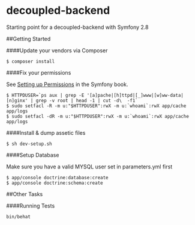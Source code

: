 decoupled-backend
================

Starting point for a decoupled-backend with Symfony 2.8

##Getting Started

####Update your vendors via Composer

```
$ composer install
```

####Fix your permissions

 See [Setting up Permissions](http://symfony.com/doc/2.3/book/installation.html#checking-symfony-application-configuration-and-setup) in the Symfony book.
 
```
$ HTTPDUSER=`ps aux | grep -E '[a]pache|[h]ttpd|[_]www|[w]ww-data|[n]ginx' | grep -v root | head -1 | cut -d\  -f1`
$ sudo setfacl -R -m u:"$HTTPDUSER":rwX -m u:`whoami`:rwX app/cache app/logs
$ sudo setfacl -dR -m u:"$HTTPDUSER":rwX -m u:`whoami`:rwX app/cache app/logs
```

####Install & dump assetic files

```
$ sh dev-setup.sh
```

####Setup Database

Make sure you have a valid MYSQL user set in parameters.yml first

```
$ app/console doctrine:database:create
$ app/console doctrine:schema:create
```


##Other Tasks

####Running Tests

```
bin/behat
```
